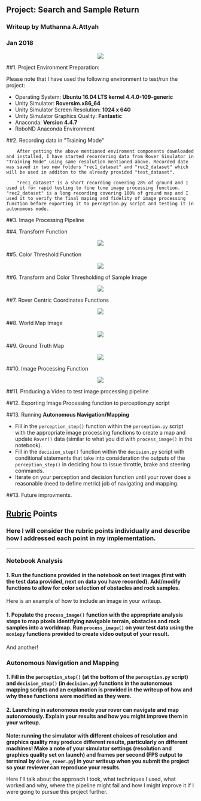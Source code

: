## Project: Search and Sample Return
### Writeup by Muthanna A.Attyah
### Jan 2018
<p align="center"> <img src="./figs/rover_image.jpg"> </p>

##1. Project Environment Preparation:

Please note that I have used the following environment to test/run the project:

* Operating System: **Ubuntu 16.04 LTS kernel 4.4.0-109-generic**
* Unity Simulator: **Roversim.x86_64**
* Unity Simulator Screen Resolution: **1024 x 640**
* Unity Simulator Graphics Quality: **Fantastic**
* Anaconda: **Version 4.4.7**
* RoboND Anaconda Environment

##2. Recording data in "Training Mode"

        After getting the above mentioned enviroment components downloaded and installed, I have started recordering data from Rover Simulator in "Training Mode" using same resolution mentioned above. Recorded date was saved in two new folders "rec1_dataset" and "rec2_dataset" which will be used in additon to the already provided "test_dataset".

        "rec1_dataset" is a short recording covering 28% of ground and I used it for rapid testing to fine tune image processing function. "rec2_dataset" is a long recording covering 100% of ground map and I used it to verify the final maping and fidelity of image processing function before exporting it to perception.py script and testing it in autonomous mode.


##3. Image Processing Pipeline

##4. Transform Function
<p align="center"> <img src="./figs/warp_fun.jpg"> </p>
##5. Color Threshold Function
<p align="center"> <img src="./figs/thresh_fun.jpg"> </p>
##6. Transform and Color Thresholding of Sample Image
<p align="center"> <img src="./figs/threshwarp_fun.jpg"> </p>
##7. Rover Centric Coordinates Functions
<p align="center"> <img src="./figs/rover_coords.jpg"> </p>
##8. World Map Image
<p align="center"> <img src="./figs/world_space.jpg"> </p>
##9. Ground Truth Map
<p align="center"> <img src="./figs/ground_truth.jpg"> </p>
##10. Image Processing Function
<p align="center"> <img src="./figs/test_frame.jpg"> </p>
##11. Producing a Video to test image processing pipeline

##12. Exporting Image Processing function to perception.py script

##13. Running **Autonomous Navigation/Mapping**


* Fill in the `perception_step()` function within the `perception.py` script with the appropriate image processing functions to create a map and update `Rover()` data (similar to what you did with `process_image()` in the notebook). 
* Fill in the `decision_step()` function within the `decision.py` script with conditional statements that take into consideration the outputs of the `perception_step()` in deciding how to issue throttle, brake and steering commands. 
* Iterate on your perception and decision function until your rover does a reasonable (need to define metric) job of navigating and mapping.  


##13. Future improvments.







## [Rubric](https://review.udacity.com/#!/rubrics/916/view) Points
### Here I will consider the rubric points individually and describe how I addressed each point in my implementation.  
---
### Notebook Analysis
#### 1. Run the functions provided in the notebook on test images (first with the test data provided, next on data you have recorded). Add/modify functions to allow for color selection of obstacles and rock samples.
Here is an example of how to include an image in your writeup.



#### 1. Populate the `process_image()` function with the appropriate analysis steps to map pixels identifying navigable terrain, obstacles and rock samples into a worldmap.  Run `process_image()` on your test data using the `moviepy` functions provided to create video output of your result. 
And another! 


### Autonomous Navigation and Mapping

#### 1. Fill in the `perception_step()` (at the bottom of the `perception.py` script) and `decision_step()` (in `decision.py`) functions in the autonomous mapping scripts and an explanation is provided in the writeup of how and why these functions were modified as they were.


#### 2. Launching in autonomous mode your rover can navigate and map autonomously.  Explain your results and how you might improve them in your writeup.  

**Note: running the simulator with different choices of resolution and graphics quality may produce different results, particularly on different machines!  Make a note of your simulator settings (resolution and graphics quality set on launch) and frames per second (FPS output to terminal by `drive_rover.py`) in your writeup when you submit the project so your reviewer can reproduce your results.**

Here I'll talk about the approach I took, what techniques I used, what worked and why, where the pipeline might fail and how I might improve it if I were going to pursue this project further.  


